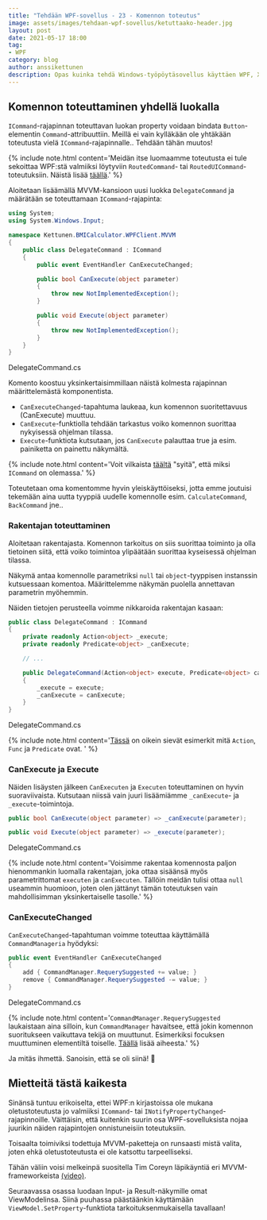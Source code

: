 ```yaml
---
title: "Tehdään WPF-sovellus - 23 - Komennon toteutus"
image: assets/images/tehdaan-wpf-sovellus/ketuttaako-header.jpg
layout: post
date: 2021-05-17 18:00
tag:
- WPF
category: blog
author: anssikettunen
description: Opas kuinka tehdä Windows-työpöytäsovellus käyttäen WPF, XAML ja C#. Tässä osassa muutetaan sovellus mukailemaan MVVM-tyyliä.
---
```


## Komennon toteuttaminen yhdellä luokalla

`ICommand`-rajapinnan toteuttavan luokan property voidaan bindata `Button`-elementin `Command`-attribuuttiin. Meillä ei vain kylläkään ole yhtäkään toteutusta vielä `ICommand`-rajapinnalle.. Tehdään tähän muutos!

{% include note.html content='Meidän itse luomaamme toteutusta ei tule sekoittaa WPF:stä valmiiksi löytyviin `RoutedCommand`- tai `RoutedUICommand`-toteutuksiin. Näistä lisää [täällä](https://docs.microsoft.com/en-us/dotnet/desktop/wpf/advanced/commanding-overview).' %}

Aloitetaan lisäämällä MVVM-kansioon uusi luokka `DelegateCommand` ja määrätään se toteuttamaan `ICommand`-rajapinta:

```csharp
using System;
using System.Windows.Input;

namespace Kettunen.BMICalculator.WPFClient.MVVM
{
    public class DelegateCommand : ICommand
    {
        public event EventHandler CanExecuteChanged;

        public bool CanExecute(object parameter)
        {
            throw new NotImplementedException();
        }

        public void Execute(object parameter)
        {
            throw new NotImplementedException();
        }
    }
}
```
<figcaption>DelegateCommand.cs</figcaption>

Komento koostuu yksinkertaisimmillaan näistä kolmesta rajapinnan määrittelemästä komponentista.
* `CanExecuteChanged`-tapahtuma laukeaa, kun komennon suoritettavuus (CanExecute) muuttuu.
* `CanExecute`-funktiolla tehdään tarkastus voiko komennon suorittaa nykyisessä ohjelman tilassa.
* `Execute`-funktiota kutsutaan, jos `CanExecute` palauttaa true ja esim. painiketta on painettu näkymältä.

{% include note.html content='Voit vilkaista [täältä](https://stackoverflow.com/questions/42113388/what-is-the-reason-for-icommand-in-mvvm) "syitä", että miksi `ICommand` on olemassa.' %}

Toteutetaan oma komentomme hyvin yleiskäyttöiseksi, jotta emme joutuisi tekemään aina uutta tyyppiä uudelle komennolle esim. `CalculateCommand`, `BackCommand` jne..

### Rakentajan toteuttaminen

Aloitetaan rakentajasta. Komennon tarkoitus on siis suorittaa toiminto ja olla tietoinen  siitä, että voiko toimintoa ylipäätään suorittaa kyseisessä ohjelman tilassa.

Näkymä antaa komennolle parametriksi `null` tai `object`-tyyppisen instanssin kutsuessaan komentoa. Määrittelemme näkymän puolella annettavan parametrin myöhemmin.

Näiden tietojen perusteella voimme nikkaroida rakentajan kasaan:

```csharp
public class DelegateCommand : ICommand
{
    private readonly Action<object> _execute;
    private readonly Predicate<object> _canExecute;

    // ...

    public DelegateCommand(Action<object> execute, Predicate<object> canExecute)
    {
        _execute = execute;
        _canExecute = canExecute;
    }
}
```
<figcaption>DelegateCommand.cs</figcaption>

{% include note.html content='[Tässä](https://stackoverflow.com/a/56338425/1646905) on oikein sievät esimerkit mitä `Action`, `Func` ja `Predicate` ovat.
' %}

### CanExecute ja Execute

Näiden lisäysten jälkeen `CanExecuten` ja `Executen` toteuttaminen on hyvin suoraviivaista. Kutsutaan niissä vain juuri lisäämiämme `_canExecute`- ja `_execute`-toimintoja.

```csharp
public bool CanExecute(object parameter) => _canExecute(parameter);

public void Execute(object parameter) => _execute(parameter);
```
<figcaption>DelegateCommand.cs</figcaption>

{% include note.html content='Voisimme rakentaa komennosta paljon hienommankin luomalla rakentajan, joka ottaa sisäänsä myös parametrittomat `executen` ja `canExecuten`. Tällöin meidän tulisi ottaa `null` useammin huomioon, joten olen jättänyt tämän toteutuksen vain mahdollisimman yksinkertaiselle tasolle.' %}

### CanExecuteChanged

`CanExecuteChanged`-tapahtuman voimme toteuttaa käyttämällä `CommandManageria` hyödyksi:

```csharp
public event EventHandler CanExecuteChanged
{
    add { CommandManager.RequerySuggested += value; }
    remove { CommandManager.RequerySuggested -= value; }
}
```
<figcaption>DelegateCommand.cs</figcaption>

{% include note.html content='`CommandManager.RequerySuggested` laukaistaan aina silloin, kun `CommandManager` havaitsee, että jokin komennon suoritukseen vaikuttava tekijä on muuttunut. Esimerkiksi focuksen muuttuminen elementiltä toiselle. [Täällä](https://stackoverflow.com/questions/2763630/how-does-commandmanager-requerysuggested-work) lisää aiheesta.' %}

Ja mitäs ihmettä. Sanoisin, että se oli siinä! 💪

## Mietteitä tästä kaikesta

Sinänsä tuntuu erikoiselta, ettei WPF:n kirjastoissa ole mukana oletustoteutusta jo valmiiksi `ICommand`- tai `INotifyPropertyChanged`-rajapinnoille. Väittäisin, että kuitenkin suurin osa WPF-sovelluksista nojaa juurikin näiden rajapintojen onnistuneisiin toteutuksiin.

Toisaalta toimiviksi todettuja MVVM-paketteja on runsaasti mistä valita, joten ehkä oletustoteutusta ei ole katsottu tarpeelliseksi.

Tähän väliin voisi melkeinpä suositella Tim Coreyn läpikäyntiä eri MVVM-frameworkeista [(video)](https://www.youtube.com/watch?v=8E000zu8UhQ).

Seuraavassa osassa luodaan Input- ja Result-näkymille omat ViewModelinsa. Siinä puuhassa päästäänkin käyttämään `ViewModel.SetProperty`-funktiota tarkoituksenmukaisella tavallaan!
